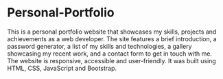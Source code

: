 # Personal-Portfolio
This is a personal portfolio website that showcases my skills, 
projects and achievements as a web developer. 
The site features a brief introduction, a password generator, a list of my skills and technologies, 
a gallery showcasing my recent work, and a contact form to get in touch with me. The website is responsive,
accessible and user-friendly. It was built using HTML, CSS, JavaScript and Bootstrap.
